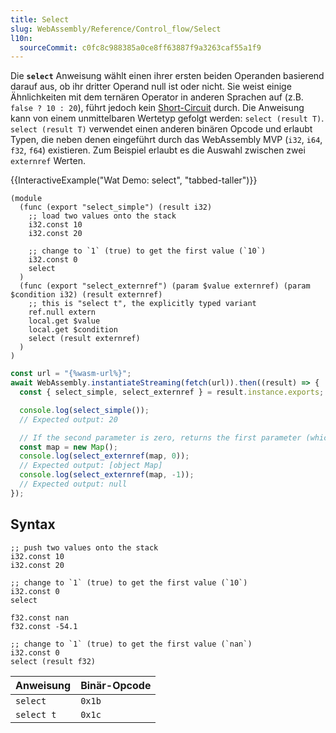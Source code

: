 ```yaml
---
title: Select
slug: WebAssembly/Reference/Control_flow/Select
l10n:
  sourceCommit: c0fc8c988385a0ce8ff63887f9a3263caf55a1f9
---
```


Die **`select`** Anweisung wählt einen ihrer ersten beiden Operanden basierend darauf aus, ob ihr dritter Operand null ist oder nicht. Sie weist einige Ähnlichkeiten mit dem ternären Operator in anderen Sprachen auf (z.B. `false ? 10 : 20`), führt jedoch kein [Short-Circuit](https://en.wikipedia.org/wiki/Short-circuit_evaluation) durch. Die Anweisung kann von einem unmittelbaren Wertetyp gefolgt werden: `select (result T)`. `select (result T)` verwendet einen anderen binären Opcode und erlaubt Typen, die neben denen eingeführt durch das WebAssembly MVP (`i32`, `i64`, `f32`, `f64`) existieren. Zum Beispiel erlaubt es die Auswahl zwischen zwei `externref` Werten.

{{InteractiveExample("Wat Demo: select", "tabbed-taller")}}

```wat interactive-example
(module
  (func (export "select_simple") (result i32)
    ;; load two values onto the stack
    i32.const 10
    i32.const 20

    ;; change to `1` (true) to get the first value (`10`)
    i32.const 0
    select
  )
  (func (export "select_externref") (param $value externref) (param $condition i32) (result externref)
    ;; this is "select t", the explicitly typed variant
    ref.null extern
    local.get $value
    local.get $condition
    select (result externref)
  )
)
```

```js interactive-example
const url = "{%wasm-url%}";
await WebAssembly.instantiateStreaming(fetch(url)).then((result) => {
  const { select_simple, select_externref } = result.instance.exports;

  console.log(select_simple());
  // Expected output: 20

  // If the second parameter is zero, returns the first parameter (which may be an arbitrary JS value)
  const map = new Map();
  console.log(select_externref(map, 0));
  // Expected output: [object Map]
  console.log(select_externref(map, -1));
  // Expected output: null
});
```

## Syntax

```wat
;; push two values onto the stack
i32.const 10
i32.const 20

;; change to `1` (true) to get the first value (`10`)
i32.const 0
select
```

```plain
f32.const nan
f32.const -54.1

;; change to `1` (true) to get the first value (`nan`)
i32.const 0
select (result f32)
```

| Anweisung  | Binär-Opcode |
| ---------- | ------------ |
| `select`   | `0x1b`       |
| `select t` | `0x1c`       |
